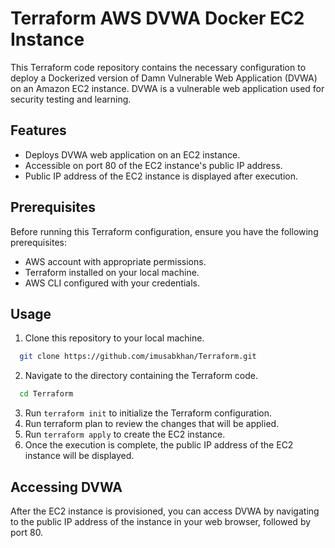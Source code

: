 # Terraform AWS DVWA Docker EC2 Instance
This Terraform code repository contains the necessary configuration to deploy a Dockerized version of Damn Vulnerable Web Application (DVWA) on an Amazon EC2 instance. DVWA is a vulnerable web application used for security testing and learning.

## Features
- Deploys DVWA web application on an EC2 instance.
- Accessible on port 80 of the EC2 instance's public IP address.
- Public IP address of the EC2 instance is displayed after execution.


## Prerequisites
Before running this Terraform configuration, ensure you have the following prerequisites:
- AWS account with appropriate permissions.
- Terraform installed on your local machine.
- AWS CLI configured with your credentials.

## Usage

1. Clone this repository to your local machine.
```bash
  git clone https://github.com/imusabkhan/Terraform.git
```
2. Navigate to the directory containing the Terraform code.
```bash
  cd Terraform
```
3. Run `terraform init` to initialize the Terraform configuration.
4. Run terraform plan to review the changes that will be applied.
5. Run `terraform apply` to create the EC2 instance.
6. Once the execution is complete, the public IP address of the EC2 instance will be displayed.

## Accessing DVWA

After the EC2 instance is provisioned, you can access DVWA by navigating to the public IP address of the instance in your web browser, followed by port 80.
